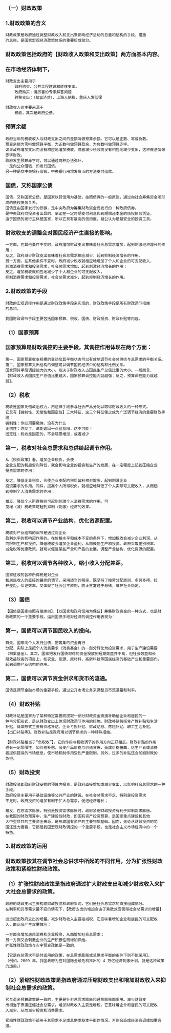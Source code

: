 ### （一）财政政策
### 1.财政政策的含义
    财政政策是政府通过调整财政收入和支出来影响经济活动的总量和结构的手段、措施
    的总称，是国家宏观经济政策体系的重要组成部分。

### 财政政策包括政府的【财政收入政策和支出政策】两方面基本内容。
### 在市场经济体制下，
    财政支出主要用于
        政府购买、公共工程建设和转移支出。
        政府购买：请厉害的专家解答问题
        转移支出：（劫富济贫），上海人纳税，重庆人发低保
        
    财政收入则主要来源于
        税收，其次是政府公债。

### 预算余额
    政府当年的税收收入与财政支出之间的差额叫做预算余额。它可以是正数、零或负数。
    预算余额为零叫做预算平衡，为正数叫做预算盈余，为负数叫做预算赤字。
    如果政府增加支出而没有相应地增加税收，或者减少税收而没有相应地减少支出，这种做法叫做赤字财政。
    政府发生预算赤字时，可以通过两种办法弥补，
    一是向公众借钱，即发行国债，
    另一种是向中央银行借钱，中央银行用增发货币的方法支付借款。

### 国债，又称国家公债
    国债，又称国家公债，是国家以其信用为基础，按照债券的一般原则，通过向社会筹集资金所形成的债权债务关系。
    国债是由国家发行的债券，是中央政府为筹集财政资金而发行的一种政府债券，
    是中央政府向投资者出具的、承诺在一定时期支付利息和到期偿还本金的债权债务凭证，
    由于国债的发行主体是国家，所以它具有最高的信用度，被公认为是最安全的投资工具。    

### 财政收支的调整会对国民经济产生直接的影响。
    一方面，在其他条件不变时，政府增加财政支出意味着社会总需求增加，起到剌激经济增长的作用；
    反之，政府减少财政支出意味着社会总需求相应减少，起到抑制经济增长的作用。
    另一方面，在其他条件不变时，政府减少税收就相应地增加了个人和企业的可支配收入，
    刺激消费需求和投资需求，社会总需求增加，起到刺激经济增长的作用；
    反之，增加税收就相应地减少了个人和企业的可支配收入，
    抑制消费需求和投资需求，社会总需求减少，起到抑制经济增长的作用。

### 2.财政政策的手段
    财政的宏观调控作用是通过财政政策手段来实现的，财政政策手段是所有财政调节措施
    的总和。

    我国财政调节手段主要包括国家预算、税收、国债、财政投资、财政补贴等内容。
    
### （1）国家预算
### 国家预算是财政调控的主要手段，其调控作用体现在两个方面：
    第一，国家预算收支规模的变动及其平衡状态可以有效地调节社会总供给与总需求的平衡关系。
    第二，国家预算支出结构的调整可以调节国民经济中的结构和比例关系。
    国家预算手段调控能力的大小，取决于财政收入占国民生产总值比重的大小。一般而言，
    【财政收入占国民生产总值比重越大，国家预算调控能力就越强；反之，预算调控能力就越弱】。
    
### （2）税收
    税收是国家凭借政治权力，用法律手段参与社会产品分配以取得财政收入的一种形式。
    它具有【强制性、无偿性和固定性】三大特征，这三个特征使之成为广泛调节经济的重要财政手段：
    强制性：你必须要缴纳，没有为什么
    无偿性：你交了，说能返回一点给我吗，这不可能！
    固定性：税收是固定的，不会随意增加，或者减少

### 第一，税收对社会总需求和总供给起调节作用。
    从【税负政策】看，增加企业税负，会使
    企业支配的税后留利降低，就会影响企业的投资和生产的发展，在一定程度上起到压缩企业
    投资需求的作用；
    
    反之，降低企业税负，会使企业支配的税后留利相对增多，起到刺激企业
    投资需求的作用。同样，提高个人所得税负，就相应地降低了个人实际可支配收入，从而起
    到抑制个人消费需求的作用；
    
    相反，降低个人所得税则可起到刺激个人消费需求的作用。可
    见增（减）税政策可起到抑制（刺激）经济的效果。
    
### 第二，税收可以调节产业结构，优化资源配置。
    税收对产业结构的调节是通过对企业
    盈利水平的影响起作用的。在价格水平和成本不变的条件下，增加税收会减少企业利润，从
    而限制生产和投资，降低税收会增加企业盈利，从而鼓励生产和投资。政府采取差别税率、
    减免税等优惠政策，就可以促进某些产业和产品的发展，调整产业结构，优化资源的配置。
    
### 第三，税收可以调节各种收入，缩小收入分配差距。
    国家征收的各种所得税是对企业
    和居民收入的直接的最终的调节，采用适当的税率，既坚持了按劳分配原则，多劳多得，拉
    开差距，保证效率，又体现了社会公平原则，防止贫富过于悬殊，维护社会稳定。
    
### （3）国债
    【国债是国家按照有偿原则】，【以国家和政府信用为保证】筹集财政资金的一种方式，也是财
    政政策的一个重要手段。运用国债手段对经济的调控作用表现为：

### 第一，国债可以调节国民收入的投向。
    首先，国家向个人发行公债，把筹集的资金再行
    分配，实际上是把个人消费需求（消费基金）的一部分转化为投资需求，用于生产建设需要
    （积累基金）。其次，国家把发行国债取得的资金投放到短期效益并不髙，但社会效益和长
    期效益较高的项目上，如农业、能源、原材料、高新科技等国民经济的基础产业和重要部门，
    起到调整产业结构的作用。
    
### 第二，国债可以调节资金供求和货币的流通。
    国债是调节金融市场的重要手段，通过公开市场业务来调整货币流通量和利率。
    
### （4）财政补贴
    财政补贴是国家为了某种特定需要而提取一部分财政资金直接补助给企业和居民的一
    种再分配形式，是从财政支出上体现财政调节作用的措施。财政补贴包括生产性补贴和生活
    补贴，具体形式主要有价格补贴、企业亏损补贴、财政贴息、房租补贴、职工生活补贴、
    【出口补贴等】。财政补贴是政府用以调节供求的一种特殊措施。
    
    【财政补贴相当于“负税收”】，它的作用与税收调节的作用方向正好相反。财政补贴的作用
    也有一定局限性，如价格补贴，会使产品价格与价值背离，造成价格扭曲，给生产者或消费
    者提供错误的市场信息，使市场机制作用受到严重限制。另外，过多的补贴还会加剧财政的
    负担。
    
### （5）财政投资
    财政投资即政府财政安排的预算内投资，是政府直接增加或减少支出，以影响社会总需求的一种手段。
    政府投资主要用于基础设施等公共产业的建设。在社会总需求不足，特别是投资需求
    不足时，政府投资的增加有利于扩大总需求，促进经济增长；
    
    相反，在总需求膨胀，特别是投资需求膨胀时，政府紧缩财政投资有利于抑制需求膨胀。
    在我国的财政预算中，生产建设性财政，即国有资产投资预算，是国家重点建设和其他
    大中型项目的主要资金来源，是形成国有资产的主要物质基础。因而，无论从财政投资的范
    围还是力度看，它都是我国宏观财政调控的一个重要手段，也是社会主义市场经济中的一个
    特色。
    
### 3.财政政策的运用
### 财政政策按其在调节社会总供求中所起的不同作用，分为扩张性财政政策和紧缩性财政政策。
### （1）扩张性财政政策是指政府通过扩大财政支出和减少财政收入来扩大社会总需求的政策。
    政府的财政支出主要构成财政投资和政府采购，它们是社会总需求的直接组成部分。
    在利率和货币需求量不变的情况下，【政府支出的增加会由于乘数效应使得社会总需求的增量】
    
    远远超出政府支出的增量。减少财政收入主要指减税，它意味着增加企业和居民的可支配收
    入，由此会产生双重效应：
    
    一方面会增加居民消费和企业投资，从而增加社会总需求；
    另一方面又会刺激企业的生产积极性而增加供给。
    扩张性财政政策与赤字预算政策是一致的，
    
    【它是在总需求不足时适用的政策，在总需求膨胀或总供求平衡的条件下则不能采用】。
    （例如，2009 年，我国政府为应对国际金融危机推出的 4 万亿经济刺激计划，就是这种政策的运用。）
    
### （2）紧缩性财政政策是指政府通过压缩财政支出和增加财政收入来抑制社会总需求的政策。
    它与盈余预算政策是一致的，主要是针对总需求膨胀和通货膨胀而采用。减少财政支
    出相当于直接压缩社会总需求。增加财政收入主要是增税，它意味着企业和居民的可支配收
    入减少，从而减少投资和消费需求。
    
    紧缩性财政政策不适用于总需求不足或总供求基本平衡的情况，否则会造成经济衰退或加重衰退。
